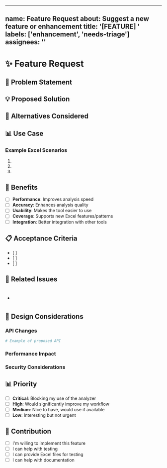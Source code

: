 ______________________________________________________________________

## name: Feature Request about: Suggest a new feature or enhancement title: '[FEATURE] ' labels: ['enhancement', 'needs-triage'] assignees: ''

# ✨ Feature Request

## 🎯 Problem Statement

<!-- Describe the problem or limitation you're facing -->

## 💡 Proposed Solution

<!-- Describe your proposed solution or feature -->

## 🔄 Alternatives Considered

<!-- What alternatives have you considered? -->

## 📊 Use Case

<!-- Provide specific examples of how this feature would be used -->

### Example Excel Scenarios

<!-- Describe specific Excel file patterns or structures this would help with -->

1.
1.
1.

## 🚀 Benefits

<!-- How would this feature benefit users? -->

- [ ] **Performance**: Improves analysis speed
- [ ] **Accuracy**: Enhances analysis quality
- [ ] **Usability**: Makes the tool easier to use
- [ ] **Coverage**: Supports new Excel features/patterns
- [ ] **Integration**: Better integration with other tools

## 📋 Acceptance Criteria

<!-- What needs to be true for this feature to be considered complete? -->

- \[ \]
- \[ \]
- \[ \]

## 🔗 Related Issues

<!-- Link any related issues or PRs -->

- # 

## 🎨 Design Considerations

<!-- Any specific design or implementation thoughts -->

### API Changes

<!-- Would this require API changes? -->

```python
# Example of proposed API
```

### Performance Impact

<!-- Expected performance implications -->

### Security Considerations

<!-- Any security aspects to consider -->

## 📊 Priority

<!-- How important is this feature to you? -->

- [ ] **Critical**: Blocking my use of the analyzer
- [ ] **High**: Would significantly improve my workflow
- [ ] **Medium**: Nice to have, would use if available
- [ ] **Low**: Interesting but not urgent

## 🤝 Contribution

<!-- Are you willing to help implement this feature? -->

- [ ] I'm willing to implement this feature
- [ ] I can help with testing
- [ ] I can provide Excel files for testing
- [ ] I can help with documentation
